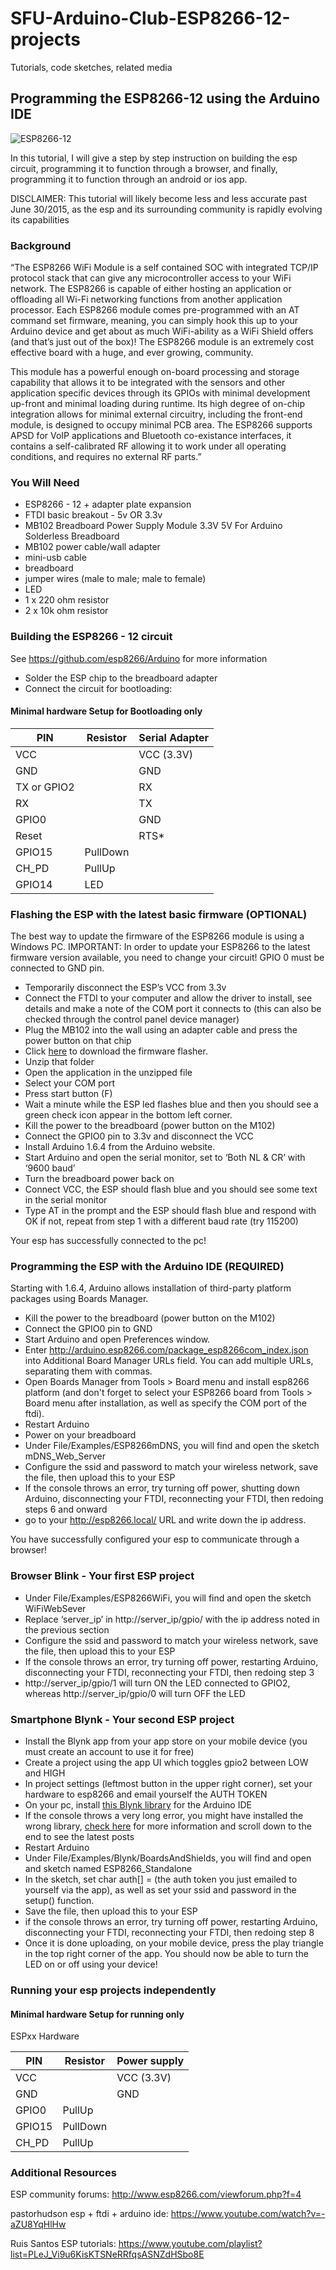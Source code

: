 # SFU-Arduino-Club-ESP8266-12-projects
Tutorials, code sketches, related media

## Programming the ESP8266-12 using the Arduino IDE ##
![ESP8266-12](http://g01.a.alicdn.com/kf/HTB1O5JMIXXXXXcGXpXXq6xXFXXXc/Certificate-of-Compliance-esp8266-serial-WIFI-coexistence-module-AP-STA-AP-STA-WIFI-wireless-transceiver-module.jpg)

In this tutorial, I will give a step by step instruction on building the esp circuit, programming it to function through a browser, and finally, programming it to function through an android or ios app.

DISCLAIMER: This tutorial will likely become less and less accurate past June 30/2015, as the esp and its surrounding community is rapidly evolving its capabilities

### Background ###

“The ESP8266 WiFi Module is a self contained SOC with integrated TCP/IP protocol stack that can give any microcontroller access to your WiFi network. The ESP8266 is capable of either hosting an application or offloading all Wi-Fi networking functions from another application processor. Each ESP8266 module comes pre-programmed with an AT command set firmware, meaning, you can simply hook this up to your Arduino device and get about as much WiFi-ability as a WiFi Shield offers (and that’s just out of the box)! The ESP8266 module is an extremely cost effective board with a huge, and ever growing, community.

This module has a powerful enough on-board processing and storage capability that allows it to be integrated with the sensors and other application specific devices through its GPIOs with minimal development up-front and minimal loading during runtime. Its high degree of on-chip integration allows for minimal external circuitry, including the front-end module, is designed to occupy minimal PCB area. The ESP8266 supports APSD for VoIP applications and Bluetooth co-existance interfaces, it contains a self-calibrated RF allowing it to work under all operating conditions, and requires no external RF parts.”


### You Will Need ###

- ESP8266 - 12 + adapter plate expansion
- FTDI basic breakout - 5v OR 3.3v 
- MB102 Breadboard Power Supply Module 3.3V 5V For Arduino Solderless Breadboard 
- MB102 power cable/wall adapter
- mini-usb cable
- breadboard
- jumper wires (male to male; male to female)
- LED
- 1 x 220 ohm resistor
- 2 x 10k ohm resistor


### Building the ESP8266 - 12 circuit ###

See https://github.com/esp8266/Arduino for more information

- Solder the ESP chip to the breadboard adapter
- Connect the circuit for bootloading:

#### Minimal hardware Setup for Bootloading only ####

| PIN           | Resistor | Serial Adapter  |
| ------------- | -------- | --------------- |
| VCC           |          | VCC (3.3V)      |
| GND           |          | GND             |
| TX or GPIO2   |          | RX              |
| RX            |          | TX              |
| GPIO0         |          | GND             |
| Reset         |          | RTS*            |
| GPIO15        | PullDown |                 |
| CH_PD         | PullUp   |                 |
| GPIO14        | LED      |                 |


### Flashing the ESP with the latest basic firmware (OPTIONAL) ###

The best way to update the firmware of the ESP8266 module is using a Windows PC.
IMPORTANT: In order to update your ESP8266 to the latest firmware version available, you need to change your circuit! GPIO 0 must be connected to GND pin.

- Temporarily disconnect the ESP’s VCC from 3.3v
- Connect the FTDI to your computer and allow the driver to install, see details and make a note of the COM port it connects to (this can also be checked through the control panel device manager)
- Plug the MB102 into the wall using an adapter cable and press the power button on that chip
- Click [here](https://docs.google.com/uc?export=download&id=0B_BzxRImIcd-YXVfZTIyYURqdGc) to download the firmware flasher.
- Unzip that folder
- Open the application in the unzipped file
- Select your COM port
- Press start button (F)
- Wait a minute while the ESP led flashes blue and then you should see a green check icon appear in the bottom left corner.
- Kill the power to the breadboard (power button on the M102)
- Connect the GPIO0 pin to 3.3v and disconnect the VCC
- Install Arduino 1.6.4 from the Arduino website.
- Start Arduino and open the serial monitor, set to ‘Both NL & CR’ with ‘9600 baud’
- Turn the breadboard power back on
- Connect VCC, the ESP should flash blue and you should see some text in the serial monitor
- Type AT in the prompt and the ESP should flash blue and respond with OK
if not, repeat from step 1 with a different baud rate (try 115200)

Your esp has successfully connected to the pc! 


### Programming the ESP with the Arduino IDE (REQUIRED) ###
Starting with 1.6.4, Arduino allows installation of third-party platform packages using Boards Manager.
- Kill the power to the breadboard (power button on the M102)
- Connect the GPIO0 pin to GND
- Start Arduino and open Preferences window.
- Enter http://arduino.esp8266.com/package_esp8266com_index.json into Additional Board Manager URLs field. You can add multiple URLs, separating them with commas.
- Open Boards Manager from Tools > Board menu and install esp8266 platform (and don't forget to select your ESP8266 board from Tools > Board menu after installation, as well as specify the COM port of the ftdi).
- Restart Arduino
- Power on your breadboard
- Under File/Examples/ESP8266mDNS, you will find and open the sketch mDNS_Web_Server
- Configure the ssid and password to match your wireless network, save the file, then upload this to your ESP
- If the console throws an error, try turning off power, shutting down Arduino, disconnecting your FTDI, reconnecting your FTDI, then redoing steps 6 and onward
- go to your http://esp8266.local/ URL and write down the ip address.

You have successfully configured your esp to communicate through a browser!

### Browser Blink - Your first ESP project ###
- Under File/Examples/ESP8266WiFi, you will find and open the sketch WiFiWebSever
- Replace ‘server_ip’ in http://server_ip/gpio/ with the ip address noted in the previous section
- Configure the ssid and password to match your wireless network, save the file, then upload this to your ESP
- If the console throws an error, try turning off power, restarting Arduino, disconnecting your FTDI, reconnecting your FTDI, then redoing step 3 
- http://server_ip/gpio/1 will turn ON the LED connected to GPIO2, whereas http://server_ip/gpio/0 will turn OFF the LED


### Smartphone Blynk - Your second ESP project ###
- Install the Blynk app from your app store on your mobile device (you must create an account to use it for free)
- Create a project using the app UI which toggles gpio2 between LOW and HIGH
- In project settings (leftmost button in the upper right corner), set your hardware to esp8266 and email yourself the AUTH TOKEN
- On your pc, install [this Blynk library](https://github.com/blynkkk/blynk-library/archive/master.zip) for the Arduino IDE
- If the console throws a very long error, you might have installed the wrong library, [check here](http://community.blynk.cc/t/esp8266-standalone-compile-errors/308) for more information and scroll down to the end to see the latest posts
- Restart Arduino
- Under File/Examples/Blynk/BoardsAndShields, you will find and open and sketch named ESP8266_Standalone
- In the sketch, set char auth[] = (the auth token you just emailed to yourself via the app), as well as set your ssid and password in the setup() function.
- Save the file, then upload this to your ESP
- if the console throws an error, try turning off power, restarting Arduino, disconnecting your FTDI, reconnecting your FTDI, then redoing step 8 
- Once it is done uploading, on your mobile device, press the play triangle in the top right corner of the app.
You should now be able to turn the LED on or off using your device!


### Running your esp projects independently ###

#### Minimal hardware Setup for running only ####

ESPxx Hardware

| PIN           | Resistor | Power supply    |
| ------------- | -------- | --------------- |
| VCC           |          | VCC (3.3V)      |
| GND           |          | GND             |
| GPIO0         | PullUp   |                 |
| GPIO15        | PullDown |                 |
| CH_PD         | PullUp   |                 |


### Additional Resources ###

ESP community forums: http://www.esp8266.com/viewforum.php?f=4 

pastorhudson esp + ftdi + arduino ide: https://www.youtube.com/watch?v=-aZU8YqHlHw 

Ruis Santos ESP tutorials: https://www.youtube.com/playlist?list=PLeJ_Vi9u6KisKTSNeRRfqsASNZdHSbo8E 
